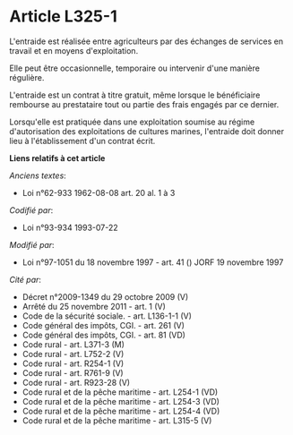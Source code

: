 # Article L325-1

L'entraide est réalisée entre agriculteurs par des échanges de services en travail et en moyens d'exploitation.

Elle peut être occasionnelle, temporaire ou intervenir d'une manière régulière.

L'entraide est un contrat à titre gratuit, même lorsque le bénéficiaire rembourse au prestataire tout ou partie des frais
engagés par ce dernier.

Lorsqu'elle est pratiquée dans une exploitation soumise au régime d'autorisation des exploitations de cultures marines,
l'entraide doit donner lieu à l'établissement d'un contrat écrit.

**Liens relatifs à cet article**

_Anciens textes_:

  - Loi n°62-933 1962-08-08 art. 20 al. 1 à 3

_Codifié par_:

  - Loi n°93-934 1993-07-22

_Modifié par_:

  - Loi n°97-1051 du 18 novembre 1997 - art. 41 () JORF 19 novembre 1997

_Cité par_:

  - Décret n°2009-1349 du 29 octobre 2009 (V)
  - Arrêté du 25 novembre 2011 - art. 1 (V)
  - Code de la sécurité sociale. - art. L136-1-1 (V)
  - Code général des impôts, CGI. - art. 261 (V)
  - Code général des impôts, CGI. - art. 81 (VD)
  - Code rural - art. L371-3 (M)
  - Code rural - art. L752-2 (V)
  - Code rural - art. R254-1 (V)
  - Code rural - art. R761-9 (V)
  - Code rural - art. R923-28 (V)
  - Code rural et de la pêche maritime - art. L254-1 (VD)
  - Code rural et de la pêche maritime - art. L254-3 (VD)
  - Code rural et de la pêche maritime - art. L254-4 (VD)
  - Code rural et de la pêche maritime - art. L315-5 (V)
